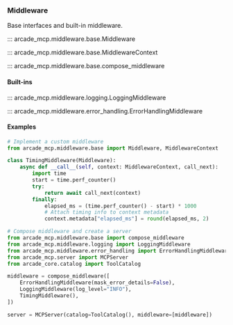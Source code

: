### Middleware

Base interfaces and built-in middleware.

::: arcade_mcp.middleware.base.Middleware

::: arcade_mcp.middleware.base.MiddlewareContext

::: arcade_mcp.middleware.base.compose_middleware

#### Built-ins

::: arcade_mcp.middleware.logging.LoggingMiddleware

::: arcade_mcp.middleware.error_handling.ErrorHandlingMiddleware

#### Examples

```python
# Implement a custom middleware
from arcade_mcp.middleware.base import Middleware, MiddlewareContext

class TimingMiddleware(Middleware):
    async def __call__(self, context: MiddlewareContext, call_next):
        import time
        start = time.perf_counter()
        try:
            return await call_next(context)
        finally:
            elapsed_ms = (time.perf_counter() - start) * 1000
            # Attach timing info to context metadata
            context.metadata["elapsed_ms"] = round(elapsed_ms, 2)
```

```python
# Compose middleware and create a server
from arcade_mcp.middleware.base import compose_middleware
from arcade_mcp.middleware.logging import LoggingMiddleware
from arcade_mcp.middleware.error_handling import ErrorHandlingMiddleware
from arcade_mcp.server import MCPServer
from arcade_core.catalog import ToolCatalog

middleware = compose_middleware([
    ErrorHandlingMiddleware(mask_error_details=False),
    LoggingMiddleware(log_level="INFO"),
    TimingMiddleware(),
])

server = MCPServer(catalog=ToolCatalog(), middleware=[middleware])
```

